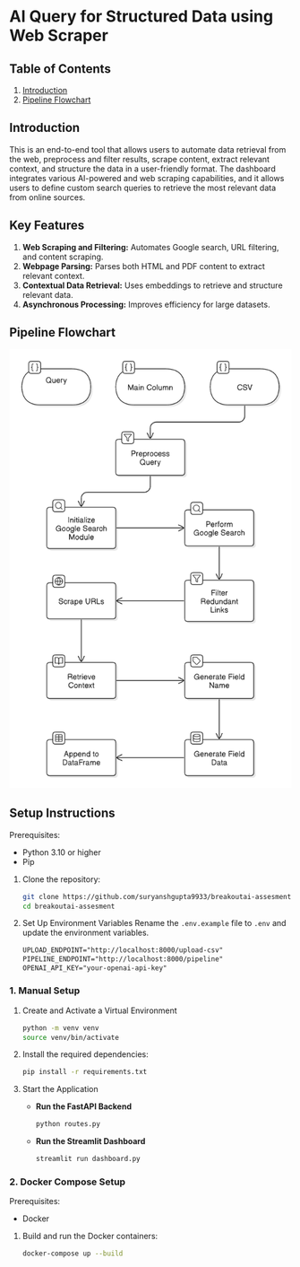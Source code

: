 # AI Query for Structured Data using Web Scraper

## Table of Contents
1. [Introduction](#introduction)
2. [Pipeline Flowchart](#pipeline-flowchart)

## Introduction
This is an end-to-end tool that allows users to automate data retrieval from the web, preprocess and filter results, scrape content, extract relevant context, and structure the data in a user-friendly format. The dashboard integrates various AI-powered and web scraping capabilities, and it allows users to define custom search queries to retrieve the most relevant data from online sources.

## Key Features
1. **Web Scraping and Filtering:** Automates Google search, URL filtering, and content scraping.
2. **Webpage Parsing:** Parses both HTML and PDF content to extract relevant context.
3. **Contextual Data Retrieval:** Uses embeddings to retrieve and structure relevant data.
4. **Asynchronous Processing:** Improves efficiency for large datasets.
<!--4. **Google Sheets Integration:** Supports importing queries from Google Sheets.-->

## Pipeline Flowchart
![Pipeline Flowchart](./assets/pipeline.png)

## Setup Instructions
Prerequisites:
- Python 3.10 or higher
- Pip

1. Clone the repository:
    ```bash
    git clone https://github.com/suryanshgupta9933/breakoutai-assesment.git
    cd breakoutai-assesment
    ```

2. Set Up Environment Variables
Rename the `.env.example` file to `.env` and update the environment variables.
    ```plaintext
    UPLOAD_ENDPOINT="http://localhost:8000/upload-csv"
    PIPELINE_ENDPOINT="http://localhost:8000/pipeline"
    OPENAI_API_KEY="your-openai-api-key"
    ```

### 1. Manual Setup

1. Create and Activate a Virtual Environment
    ```bash
    python -m venv venv
    source venv/bin/activate
    ```

2. Install the required dependencies:
    ```bash
    pip install -r requirements.txt
    ```

3. Start the Application
    - **Run the FastAPI Backend**
        ```bash
        python routes.py
        ```
    - **Run the Streamlit Dashboard**
        ```bash
        streamlit run dashboard.py
        ```

### 2. Docker Compose Setup
Prerequisites:
- Docker

1. Build and run the Docker containers:
    ```bash
    docker-compose up --build
    ```
